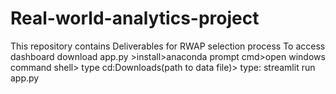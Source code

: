 # Real-world-analytics-project
This repository contains Deliverables for RWAP selection process
To access dashboard download app.py >install>anaconda prompt cmd>open windows command shell> type cd:Downloads(path to data file)> type: streamlit run app.py
